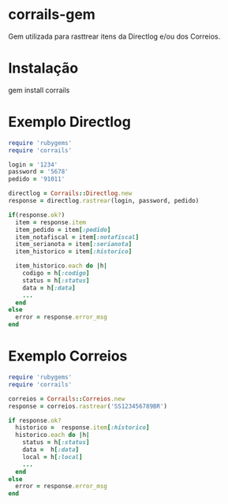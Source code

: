 corrails-gem
============

Gem utilizada para rasttrear itens da Directlog e/ou dos Correios.

Instalação
=========
gem install corrails

Exemplo Directlog
=================
```ruby
require 'rubygems'
require 'corrails'

login = '1234'
password = '5678'
pedido = '91011'

directlog = Corrails::Directlog.new
response = directlog.rastrear(login, password, pedido)

if(response.ok?)
  item = response.item
  item_pedido = item[:pedido]
  item_notafiscal = item[:notafiscal]
  item_serianota = item[:serianota]
  item_historico = item[:historico]

  item_historico.each do |h|
    codigo = h[:codigo]
    status = h[:status]
    data = h[:data]
    ...
  end
else
  error = response.error_msg
end

```

Exemplo Correios
===============
```ruby
require 'rubygems'
require 'corrails'

correios = Corrails::Correios.new
response = correios.rastrear('SS123456789BR')

if response.ok?
  historico =  response.item[:historico]
  historico.each do |h|
    status = h[:status]
    data =  h[:data]
    local = h[:local]
    ...
  end
else
  error = response.error_msg
end

```

